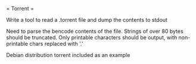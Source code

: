 = Torrent =

Write a tool to read a .torrent file and dump the contents to stdout

Need to parse the bencode contents of the file.
Strings of over 80 bytes should be truncated.
Only printable characters should be output, with non-printable chars replaced with '.'

Debian distribution torrent included as an example
